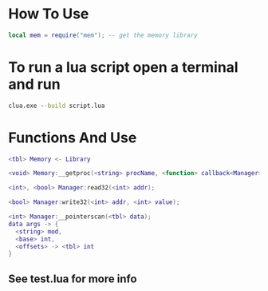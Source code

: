 # How To Use
```lua
local mem = require("mem"); -- get the memory library
```

# To run a lua script open a terminal and run
```bat
clua.exe --build script.lua
```

# Functions And Use
```lua
<tbl> Memory <- Library

<void> Memory:__getproc(<string> procName, <function> callback<Manager>);

<int>, <bool> Manager:read32(<int> addr);

<bool> Manager:write32(<int> addr, <int> value);

<int> Manager:__pointerscan(<tbl> data);
data args -> {
  <string> mod,
  <base> int,
  <offsets> -> <tbl> int
}
```

## See test.lua for more info
